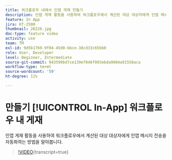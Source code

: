 ```yaml
---
title: 워크플로우 내에서 인앱 게재 만들기
description: 인앱 게재 활동을 사용하여 워크플로우에서 계산된 대상 대상자에게 인앱 메시지 전송을 자동화하는 방법을 알아봅니다.
feature: In App
jira: KT-2500
thumbnail: 26226.jpg
doc-type: feature video
activity: use
team: TM
exl-id: 9d5b1769-9f04-45d0-bbce-38cd33c65bb0
role: User, Developer
level: Beginner, Intermediate
source-git-commit: 943599bd7ce139ef846f093ebda9084a91550aca
workflow-type: tm+mt
source-wordcount: '59'
ht-degree: 11%

---
```


# 만들기 [!UICONTROL In-App] 워크플로우 내 게재

인앱 게재 활동을 사용하여 워크플로우에서 계산된 대상 대상자에게 인앱 메시지 전송을 자동화하는 방법을 알아봅니다.

>[!VIDEO](https://video.tv.adobe.com/v/26226?learn=on){transcript=true}
